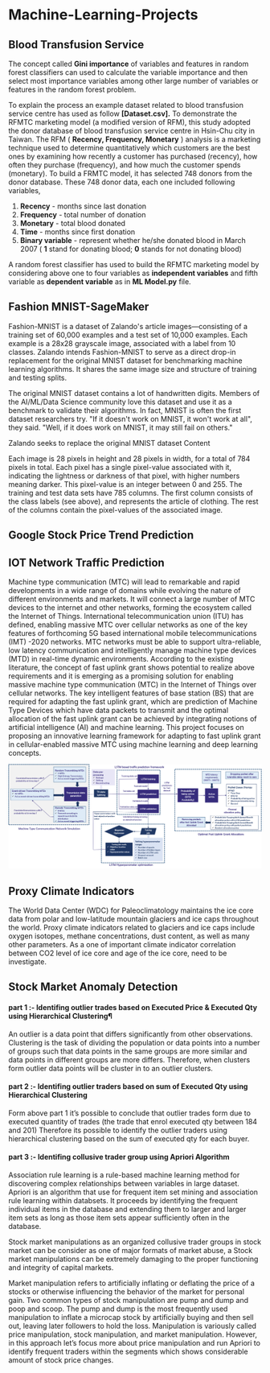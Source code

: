 # Machine-Learning-Projects

## Blood Transfusion Service

The concept called **Gini importance** of variables and features in random forest classifiers can used to calculate the variable importance and then select most importance variables among other large number of variables or features in the random forest problem.

To explain the process an example dataset related to blood transfusion service centre has used as follow **[Dataset.csv].** To demonstrate the RFMTC marketing model (a modified version of RFM), this study adopted the donor database of blood transfusion service centre in Hsin-Chu city in Taiwan. The RFM ( **Recency, Frequency, Monetary** ) analysis is a marketing technique used to determine quantitatively which customers are the best ones by examining how recently a customer has purchased (recency), how often they purchase (frequency), and how much the customer spends (monetary). To build a FRMTC model, it has selected 748 donors from the donor database. These 748 donor data, each one included following variables,

1. **Recency** - months since last donation
2. **Frequency** - total number of donation
3. **Monetary** - total blood donated
4. **Time** - months since first donation
5. **Binary variable** - represent whether he/she donated blood in March 2007 ( **1** stand for donating blood; **0** stands for not donating blood)

A random forest classifier has used to build the RFMTC marketing model by considering above one to four variables as **independent variables** and fifth variable as **dependent variable** as in **ML Model.py** file.

## Fashion MNIST-SageMaker

Fashion-MNIST is a dataset of Zalando's article images—consisting of a training set of 60,000 examples and a test set of 10,000 examples. Each example is a 28x28 grayscale image, associated with a label from 10 classes. Zalando intends Fashion-MNIST to serve as a direct drop-in replacement for the original MNIST dataset for benchmarking machine learning algorithms. It shares the same image size and structure of training and testing splits.

The original MNIST dataset contains a lot of handwritten digits. Members of the AI/ML/Data Science community love this dataset and use it as a benchmark to validate their algorithms. In fact, MNIST is often the first dataset researchers try. "If it doesn't work on MNIST, it won't work at all", they said. "Well, if it does work on MNIST, it may still fail on others."

Zalando seeks to replace the original MNIST dataset
Content

Each image is 28 pixels in height and 28 pixels in width, for a total of 784 pixels in total. Each pixel has a single pixel-value associated with it, indicating the lightness or darkness of that pixel, with higher numbers meaning darker. This pixel-value is an integer between 0 and 255. The training and test data sets have 785 columns. The first column consists of the class labels (see above), and represents the article of clothing. The rest of the columns contain the pixel-values of the associated image.

## Google Stock Price Trend Prediction


## IOT Network Traffic Prediction

Machine type communication (MTC) will lead to remarkable and rapid developments in a wide range
of domains while evolving the nature of different environments and markets. It will connect a large
number of MTC devices to the internet and other networks, forming the ecosystem called the Internet
of Things. International telecommunication union (ITU) has defined, enabling massive MTC over
cellular networks as one of the key features of forthcoming 5G based international mobile
telecommunications (IMT) -2020 networks. MTC networks must be able to support ultra-reliable, low
latency communication and intelligently manage machine type devices (MTD) in real-time dynamic
environments. According to the existing literature, the concept of fast uplink grant shows potential to
realize above requirements and it is emerging as a promising solution for enabling massive machine
type communication (MTC) in the Internet of Things over cellular networks. The key intelligent features
of base station (BS) that are required for adapting the fast uplink grant, which are prediction of
Machine Type Devices which have data packets to transmit and the optimal allocation of the fast
uplink grant can be achieved by integrating notions of artificial intelligence (AI) and machine learning.
This project focuses on proposing an innovative learning framework for adapting to fast uplink grant
in cellular-enabled massive MTC using machine learning and deep learning concepts. 

![](pic.png)

## Proxy Climate Indicators

The World Data Center (WDC) for Paleoclimatology maintains the ice core data from polar and low-latitude mountain glaciers and ice caps throughout the world. Proxy climate indicators related to glaciers and ice caps include oxygen isotopes, methane concentrations, dust content, as well as many other parameters. As a one of important climate indicator correlation between CO2 level of ice core and age of the ice core, need to be investigate.

## Stock Market Anomaly Detection

#### part 1 :- Identifing outlier trades based on Executed Price & Executed Qty using Hierarchical Clustering¶

An outlier is a data point that differs significantly from other observations. Clustering is the task of dividing the population or data points into a number of groups such that data points in the same groups are more similar and data points in different groups are more differs. Therefore, when clusters form outlier data points will be cluster in to an outlier clusters.

#### part 2 :- Identifing outlier traders based on sum of Executed Qty using Hierarchical Clustering

Form above part 1 it’s possible to conclude that outlier trades form due to executed quantity of trades (the trade that enrol executed qty between 184 and 201) Therefore its possible to identify the outlier traders using hierarchical clustering based on the sum of executed qty for each buyer.

#### part 3 :- Identifing collusive trader group using Apriori Algorithm

Association rule learning is a rule-based machine learning method for discovering complex relationships between variables in large dataset. Apriori is an algorithm that use for frequent item set mining and association rule learning within databsets. It proceeds by identifying the frequent individual items in the database and extending them to larger and larger item sets as long as those item sets appear sufficiently often in the database.

Stock market manipulations as an organized collusive trader groups in stock market can be consider as one of major formats of market abuse, a Stock market manipulations can be extremely damaging to the proper functioning and integrity of capital markets.

Market manipulation refers to artificially inflating or deflating the price of a stocks or otherwise influencing the behavior of the market for personal gain. Two common types of stock manipulation are pump and dump and poop and scoop. The pump and dump is the most frequently used manipulation to inflate a microcap stock by artificially buying and then sell out, leaving later followers to hold the loss. Manipulation is variously called price manipulation, stock manipulation, and market manipulation. However, in this approach let’s focus more about price manipulation and run Apriori to identify frequent traders within the segments which shows considerable amount of stock price changes.
